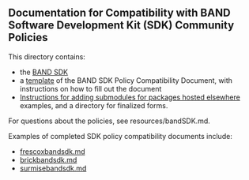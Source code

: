 ## Documentation for Compatibility with BAND Software Development Kit (SDK) Community Policies

This directory contains:
- the [BAND SDK](bandsdk.md) 
- a [template](template.md) of the BAND SDK Policy Compatibility Document, with instructions on how to fill out the document
- [Instructions for adding submodules for packages hosted elsewhere](git_instructions_for_submodules.md)
examples, and a directory for finalized forms. 

For questions about the policies,
see resources/bandSDK.md.

Examples of completed SDK policy compatibility documents include:
-  [frescoxbandsdk.md](/software/Bfrescox/frescoxbandsdk.md)
-  [brickbandsdk.md](/software/BRICK/brickbandsdk.md)
-  [surmisebandsdk.md](https://github.com/surmising/surmise/blob/9878d3b0cae8351f40a0fc4acf34e0d7fe7750ad/surmisebandsdk.md)
